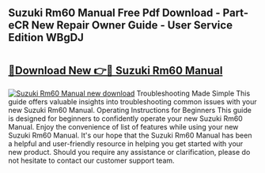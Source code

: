 ## Suzuki Rm60 Manual Free Pdf Download - Part-eCR New Repair Owner Guide - User Service Edition WBgDJ

# <h2><a href="http://bc77494.oget.top/?id=Suzuki+Rm60+Manual">🔗Download New 👉🔴 Suzuki Rm60 Manual</a></h2>

[![Suzuki Rm60 Manual new download](https://i.imgur.com/5g1atiW.png)](http://bc77494.oget.top/?id=Suzuki+Rm60+Manual)
Troubleshooting Made Simple This guide offers valuable insights into troubleshooting common issues with your new Suzuki Rm60 Manual. Operating Instructions for Beginners This guide is designed for beginners to confidently operate your new Suzuki Rm60 Manual. Enjoy the convenience of list of features while using your new Suzuki Rm60 Manual. It's our hope that the Suzuki Rm60 Manual has been a helpful and user-friendly resource in helping you get started with your new product. Should you require any assistance or clarification, please do not hesitate to contact our customer support team.
